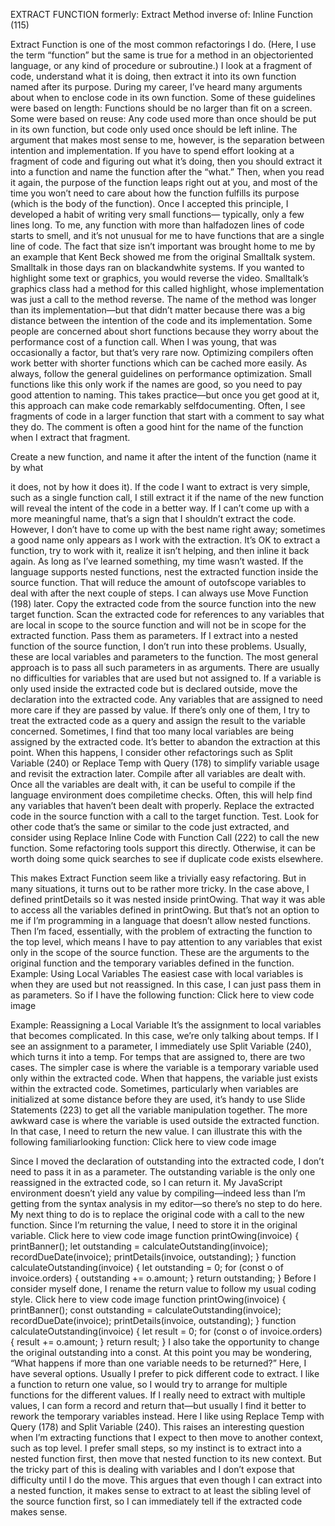 

EXTRACT FUNCTION
formerly: Extract Method
inverse of: Inline Function (115)
<!-- Motivation
--------------------------------------------------------------------------------
--------------------------------------------------------------------------------
--------------------------------------------------------------------------------
-------------------------------------------------------------------------------- -->
Extract Function is one of the most common refactorings I do. (Here, I use the term
“function” but the same is true for a method in an object­oriented language, or any kind
of procedure or subroutine.) I look at a fragment of code, understand what it is doing,
then extract it into its own function named after its purpose.
During my career, I’ve heard many arguments about when to enclose code in its own
function. Some of these guidelines were based on length: Functions should be no larger
than fit on a screen. Some were based on reuse: Any code used more than once should
be put in its own function, but code only used once should be left inline. The argument
that makes most sense to me, however, is the separation between intention and
implementation. If you have to spend effort looking at a fragment of code and figuring
out what it’s doing, then you should extract it into a function and name the function
after the “what.” Then, when you read it again, the purpose of the function leaps right
out at you, and most of the time you won’t need to care about how the function fulfills
its purpose (which is the body of the function).
Once I accepted this principle, I developed a habit of writing very small functions—
typically, only a few lines long. To me, any function with more than half­a­dozen lines
of code starts to smell, and it’s not unusual for me to have functions that are a single
line of code. The fact that size isn’t important was brought home to me by an example
that Kent Beck showed me from the original Smalltalk system. Smalltalk in those days
ran on black­and­white systems. If you wanted to highlight some text or graphics, you
would reverse the video. Smalltalk’s graphics class had a method for this called
highlight, whose implementation was just a call to the method reverse. The name
of the method was longer than its implementation—but that didn’t matter because
there was a big distance between the intention of the code and its implementation.
Some people are concerned about short functions because they worry about the
performance cost of a function call. When I was young, that was occasionally a factor,
but that’s very rare now. Optimizing compilers often work better with shorter functions
which can be cached more easily. As always, follow the general guidelines on
performance optimization.
Small functions like this only work if the names are good, so you need to pay good
attention to naming. This takes practice—but once you get good at it, this approach can
make code remarkably self­documenting.
Often, I see fragments of code in a larger function that start with a comment to say what
they do. The comment is often a good hint for the name of the function when I extract
that fragment.
<!-- <!-- Mechanics
..........................................................................
..........................................................................
..........................................................................
..........................................................................
..........................................................................

 -->Create a new function, and name it after the intent of the function (name it by what
it does, not by how it does it).
If the code I want to extract is very simple, such as a single function call, I still
extract it if the name of the new function will reveal the intent of the code in a better
way. If I can’t come up with a more meaningful name, that’s a sign that I shouldn’t
extract the code. However, I don’t have to come up with the best name right away;
sometimes a good name only appears as I work with the extraction. It’s OK to
extract a function, try to work with it, realize it isn’t helping, and then inline it back
again. As long as I’ve learned something, my time wasn’t wasted.
If the language supports nested functions, nest the extracted function inside the
source function. That will reduce the amount of out­of­scope variables to deal with
after the next couple of steps. I can always use Move Function (198) later.
Copy the extracted code from the source function into the new target function.
Scan the extracted code for references to any variables that are local in scope to the
source function and will not be in scope for the extracted function. Pass them as
parameters.
If I extract into a nested function of the source function, I don’t run into these
problems.
Usually, these are local variables and parameters to the function. The most general
approach is to pass all such parameters in as arguments. There are usually no
difficulties for variables that are used but not assigned to.
If a variable is only used inside the extracted code but is declared outside, move the
declaration into the extracted code.
Any variables that are assigned to need more care if they are passed by value. If
there’s only one of them, I try to treat the extracted code as a query and assign the
result to the variable concerned.
Sometimes, I find that too many local variables are being assigned by the extracted
code. It’s better to abandon the extraction at this point. When this happens, I
consider other refactorings such as Split Variable (240) or Replace Temp with
Query (178) to simplify variable usage and revisit the extraction later.
Compile after all variables are dealt with.
Once all the variables are dealt with, it can be useful to compile if the language
environment does compile­time checks. Often, this will help find any variables that
haven’t been dealt with properly.
Replace the extracted code in the source function with a call to the target function.
Test.
Look for other code that’s the same or similar to the code just extracted, and
consider using Replace Inline Code with Function Call (222) to call the new
function.
Some refactoring tools support this directly. Otherwise, it can be worth doing some
quick searches to see if duplicate code exists elsewhere.


<!-- Example 1 -->


This makes Extract Function seem like a trivially easy refactoring. But in many
situations, it turns out to be rather more tricky.
In the case above, I defined printDetails so it was nested inside printOwing. That
way it was able to access all the variables defined in printOwing. But that’s not an
option to me if I’m programming in a language that doesn’t allow nested functions.
Then I’m faced, essentially, with the problem of extracting the function to the top level,
which means I have to pay attention to any variables that exist only in the scope of the
source function. These are the arguments to the original function and the temporary
variables defined in the function.
Example: Using Local Variables
The easiest case with local variables is when they are used but not reassigned. In this
case, I can just pass them in as parameters. So if I have the following function:
Click here to view code image
<!-- USING LOCAL VARIABLE -->
Example: Reassigning a Local Variable
It’s the assignment to local variables that becomes complicated. In this case, we’re only
talking about temps. If I see an assignment to a parameter, I immediately use Split
Variable (240), which turns it into a temp.
For temps that are assigned to, there are two cases. The simpler case is where the
variable is a temporary variable used only within the extracted code. When that
happens, the variable just exists within the extracted code. Sometimes, particularly
when variables are initialized at some distance before they are used, it’s handy to use
Slide Statements (223) to get all the variable manipulation together.
The more awkward case is where the variable is used outside the extracted function. In
that case, I need to return the new value. I can illustrate this with the following
familiar­looking function:
Click here to view code image
<!-- REUSING -->
Since I moved the declaration of outstanding into the extracted code, I don’t need to
pass it in as a parameter. The outstanding variable is the only one reassigned in the
extracted code, so I can return it.
My JavaScript environment doesn’t yield any value by compiling—indeed less than I’m
getting from the syntax analysis in my editor—so there’s no step to do here. My next
thing to do is to replace the original code with a call to the new function. Since I’m
returning the value, I need to store it in the original variable.
Click here to view code image
function printOwing(invoice) {
printBanner();
let outstanding = calculateOutstanding(invoice);
recordDueDate(invoice);
printDetails(invoice, outstanding);
}
function calculateOutstanding(invoice) {
let outstanding = 0;
for (const o of invoice.orders) {
outstanding += o.amount;
}
return outstanding;
}
Before I consider myself done, I rename the return value to follow my usual coding
style.
Click here to view code image
function printOwing(invoice) {
printBanner();
const outstanding = calculateOutstanding(invoice);
recordDueDate(invoice);
printDetails(invoice, outstanding);
}
function calculateOutstanding(invoice) {
let result = 0;
for (const o of invoice.orders) {
result += o.amount;
}
return result;
}
I also take the opportunity to change the original outstanding into a const.
At this point you may be wondering, “What happens if more than one variable needs to
be returned?”
Here, I have several options. Usually I prefer to pick different code to extract. I like a
function to return one value, so I would try to arrange for multiple functions for the
different values. If I really need to extract with multiple values, I can form a record and
return that—but usually I find it better to rework the temporary variables instead. Here
I like using Replace Temp with Query (178) and Split Variable (240).
This raises an interesting question when I’m extracting functions that I expect to then
move to another context, such as top level. I prefer small steps, so my instinct is to
extract into a nested function first, then move that nested function to its new context.
But the tricky part of this is dealing with variables and I don’t expose that difficulty
until I do the move. This argues that even though I can extract into a nested function, it
makes sense to extract to at least the sibling level of the source function first, so I can
immediately tell if the extracted code makes sense.
